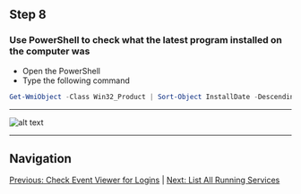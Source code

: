 ## Step 8
### Use PowerShell to check what the latest program installed on the computer was

- Open the PowerShell 
- Type the following command


```PowerShell
Get-WmiObject -Class Win32_Product | Sort-Object InstallDate -Descending | Select-Object -First 1 Name, InstallDate
```

---

![alt text](https://github.com/hcoco1/career-2/blob/main/images/step_8_1.png?raw=true)

---

## Navigation

[Previous: Check Event Viewer for Logins](step7.md) | [Next: List All Running Services](step9.md)

